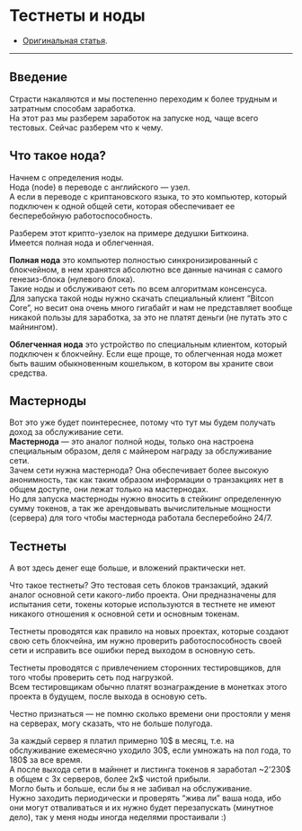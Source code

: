 # Тестнеты и ноды
- [Оригинальная статья](https://teletype.in/@greezblog/testnety-i-nody_3.8).
---

## Введение
Страсти накаляются и мы постепенно переходим к более трудным и затратным способам заработка.  
На этот раз мы разберем заработок на запуске нод, чаще всего тестовых. Сейчас разберем что к чему.

## Что такое нода?

Начнем с определения ноды.  
Нода (node) в переводе с английского — узел.  
А если в переводе с криптановского языка, то это компьютер, который подключен к одной общей сети, которая обеспечивает ее бесперебойную работоспособность.

Разберем этот крипто-узелок на примере дедушки Биткоина.  
Имеется полная нода и облегченная.

**Полная нода** это компьютер полностью синхронизированный с блокчейном, в нем хранятся абсолютно все данные начиная с самого генезиз-блока (нулевого блока).  
Такие ноды и обслуживают сеть по всем алгоритмам консенсуса.  
Для запуска такой ноды нужно скачать специальный клиент “Bitcon Core”, но весит она очень много гигабайт и нам не представляет вообще никакой пользы для заработка, за это не платят деньги (не путать это с майнингом).

**Облегченная нода** это устройство по специальным клиентом, который подключен к блокчейну. Если еще проще, то облегченная нода может быть вашим обыкновенным кошельком, в котором вы храните свои средства.

## Мастерноды
Вот это уже будет поинтереснее, потому что тут мы будем получать доход за обслуживание сети.  
**Мастернода** — это аналог полной ноды, только она настроена специальным образом, деля с майнером награду за обслуживание сети.  
Зачем сети нужна мастернода? Она обеспечивает более высокую анонимность, так как таким образом информации о транзакциях нет в общем доступе, они лежат только на мастернодах.  
Но для запуска мастерноды нужно вносить в стейкинг определенную сумму токенов, а так же арендовывать вычислительные мощности (сервера) для того чтобы мастернода работала бесперебойно 24/7.

## Тестнеты
А вот здесь денег еще больше, и вложений практически нет.

Что такое тестнеты? Это тестовая сеть блоков транзакций, эдакий аналог основной сети какого-либо проекта. Они предназначены для испытания сети, токены которые используются в тестнете не имеют никакого отношения к основной сети и основным токенам.

Тестнеты проводятся как правило на новых проектах, которые создают свою сеть блокчейна, им нужно проверить работоспособность своей сети и исправить все ошибки перед выходом в основную сеть.

Тестнеты проводятся с привлечением сторонних тестировщиков, для того чтобы проверить сеть под нагрузкой.  
Всем тестировщикам обычно платят вознаграждение в монетках этого проекта в будущем, после выхода в основую сеть.

Честно признаться — не помню сколько времени они простояли у меня на серверах, могу сказать, что не больше полугода.

За каждый сервер я платил примерно 10$ в месяц, т.е. на обслуживание ежемесячно уходило 30\$, если умножать на пол года, то 180$ за все время.  
А после выхода сети в майннет и листинга токенов я заработал ~2'230$ в общем с 3х серверов, более 2к$ чистой прибыли.  
Могло быть и больше, если бы я не забивал на обслуживание.  
Нужно заходить периодически и проверять “жива ли” ваша нода, ибо они могут отваливаться и их нужно будет перезапускать (минутное дело), так у меня ноды иногда неделями простаивали :)